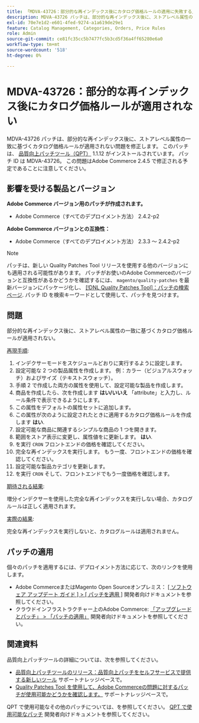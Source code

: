 ```yaml
---
title: 「MDVA-43726：部分的な再インデックス後にカタログ価格ルールの適用に失敗する」
description: MDVA-43726 パッチは、部分的な再インデックス後に、ストアレベル属性の一致に基づくカタログ価格ルールが適用されない問題を修正します。 このパッチは、[Quality Patches Tool （QPT） ] （/help/announcements/adobe-commerce-announcements/magento-quality-patches-released-new-tool-to-self-serve-quality-patches.md） 1.1.12 がインストールされている場合に利用できます。 パッチ ID は MDVA-43726。 この問題はAdobe Commerce 2.4.5 で修正される予定であることに注意してください。
exl-id: 70e7e1d2-e601-4fed-9274-a1a619de29e1
feature: Catalog Management, Categories, Orders, Price Rules
role: Admin
source-git-commit: ce81fc35cc5b7477fc5b3cd5f36a4ff65280e6a0
workflow-type: tm+mt
source-wordcount: '518'
ht-degree: 0%

---
```


# MDVA-43726：部分的な再インデックス後にカタログ価格ルールが適用されない

MDVA-43726 パッチは、部分的な再インデックス後に、ストアレベル属性の一致に基づくカタログ価格ルールが適用されない問題を修正します。 このパッチは、 [品質向上パッチツール（QPT）](/help/announcements/adobe-commerce-announcements/magento-quality-patches-released-new-tool-to-self-serve-quality-patches.md) 1.1.12 がインストールされています。 パッチ ID は MDVA-43726。 この問題はAdobe Commerce 2.4.5 で修正される予定であることに注意してください。

## 影響を受ける製品とバージョン

**Adobe Commerce バージョン用のパッチが作成されます。**

* Adobe Commerce（すべてのデプロイメント方法） 2.4.2-p2

**Adobe Commerce バージョンとの互換性：**

* Adobe Commerce（すべてのデプロイメント方法） 2.3.3 ～ 2.4.2-p2

>[!NOTE]
>
>パッチは、新しい Quality Patches Tool リリースを使用する他のバージョンにも適用される可能性があります。 パッチがお使いのAdobe Commerceのバージョンと互換性があるかどうかを確認するには、 `magento/quality-patches` を最新バージョンにパッケージ化し、 [[!DNL Quality Patches Tool]：パッチの検索ページ](https://devdocs.magento.com/quality-patches/tool.html#patch-grid). パッチ ID を検索キーワードとして使用して、パッチを見つけます。

## 問題

部分的な再インデックス後に、ストアレベル属性の一致に基づくカタログ価格ルールが適用されない。

<u>再現手順</u>:

1. インデクサーモードをスケジュールどおりに実行するように設定します。
1. 設定可能な 2 つの製品属性を作成します。 例：カラー（ビジュアルスウォッチ）およびサイズ（テキストスウォッチ）。
1. 手順 2 で作成した両方の属性を使用して、設定可能な製品を作成します。
1. 商品を作成したら、次を作成します **はい/いいえ** 「attribute」と入力し、ルール条件で表示できるようにします。
1. この属性をデフォルトの属性セットに追加します。
1. この属性が次のように設定されたときに適用するカタログ価格ルールを作成します **はい**.
1. 設定可能な商品に関連するシンプルな商品の 1 つを開きます。
1. 範囲をストア表示に変更し、属性値をに更新します。 **はい**.
1. を実行 `CRON` フロントエンドの価格を確認してください。
1. 完全な再インデックスを実行します。 もう一度、フロントエンドの価格を確認してください。
1. 設定可能な製品カテゴリを更新します。
1. を実行 `CRON` そして、フロントエンドでもう一度価格を確認します。

<u>期待される結果</u>:

増分インデクサーを使用した完全な再インデックスを実行しない場合、カタログルールは正しく適用されます。

<u>実際の結果</u>:

完全な再インデックスを実行しないと、カタログルールは適用されません。

## パッチの適用

個々のパッチを適用するには、デプロイメント方法に応じて、次のリンクを使用します。

* Adobe CommerceまたはMagento Open Sourceオンプレミス： [[ ソフトウェア アップデート ガイド ] > [ パッチを適用 ]](https://devdocs.magento.com/guides/v2.4/comp-mgr/patching/mqp.html) 開発者向けドキュメントを参照してください。
* クラウドインフラストラクチャー上のAdobe Commerce: [「アップグレードとパッチ」 > 「パッチの適用」](https://devdocs.magento.com/cloud/project/project-patch.html) 開発者向けドキュメントを参照してください。

## 関連資料

品質向上パッチツールの詳細については、次を参照してください。

* [品質向上パッチツールのリリース：品質向上パッチをセルフサービスで提供する新しいツール](/help/announcements/adobe-commerce-announcements/magento-quality-patches-released-new-tool-to-self-serve-quality-patches.md) サポートナレッジベースで。
* [Quality Patches Tool を使用して、Adobe Commerceの問題に対するパッチが使用可能かどうかを確認します。](/help/support-tools/patches-available-in-qpt-tool/check-patch-for-magento-issue-with-magento-quality-patches.md) サポートナレッジベースで。

QPT で使用可能なその他のパッチについては、を参照してください。 [QPT で使用可能なパッチ](https://devdocs.magento.com/quality-patches/tool.html#patch-grid) 開発者向けドキュメントを参照してください。
